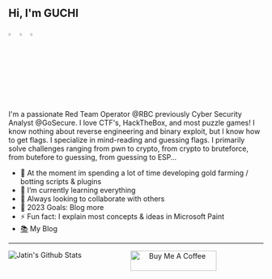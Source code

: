 ## Hi, I'm GUCHI

  [<img src="https://img.icons8.com/color/48/000000/twitter.png" width="3.5%"/>](https://twitter.com/olivier_boschko)
  [<img src="https://img.icons8.com/color/48/000000/linkedin.png" width="3.5%"/>](https://www.linkedin.com/in//)
  [<img src="https://img.icons8.com/fluent/48/000000/instagram-new.png" width="3.5%"/>](https://www.instagram.com//)
  
I'm a passionate Red Team Operator @RBC previously Cyber Security Analyst @GoSecure. I love CTF's, HackTheBox, and most puzzle games! I know nothing about reverse engineering and binary exploit, but I know how to get flags. I specialize in mind-reading and guessing flags. I primarily solve challenges ranging from pwn to crypto, from crypto to bruteforce, from butefore to guessing, from guessing to ESP…

- 🔭 At the moment im spending a lot of time developing gold farming / botting scripts & plugins
- 🌱 I’m currently learning everything 
- 👯 Always looking to collaborate with others 
- 🥅 2023 Goals: Blog more
- ⚡ Fun fact: I explain most concepts & ideas in Microsoft Paint 
- [📚](https://boschko.ca) My Blog

----

<img align="left" alt="Jatin's Github Stats" src="https://github-readme-stats.vercel.app/api?username=OlivierLaflamme&show_icons=true&hide_border=true" />                   

<p align="center">
<a href="https://www.buymeacoffee.com/Boschko" target="_blank"><img src="https://cdn.buymeacoffee.com/buttons/default-white.png" alt="Buy Me A Coffee" height="40" width="170" ></a>

